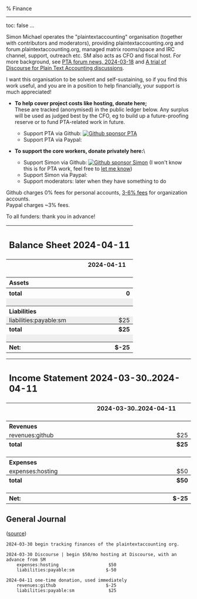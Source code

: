 % Finance

---
toc: false
...

Simon Michael operates the "plaintextaccounting" organisation (together with contributors and moderators),
providing plaintextaccounting.org and forum.plaintextaccounting.org,
managed matrix rooms/space and IRC channel, support, outreach etc.
SM also acts as CFO and fiscal host.
For more background, see [PTA forum news, 2024-03-18](https://forum.plaintextaccounting.org/t/pta-forum-news-2024-03-18/207)
and [A trial of Discourse for Plain Text Accounting discussions](https://forum.plaintextaccounting.org/t/a-trial-of-discourse-for-plain-text-accounting-discussions/5).

I want this organisation to be solvent and self-sustaining,
so if you find this work useful, and you are in a position to help financially, your support is much appreciated!

- **To help cover project costs like hosting, donate here;**\
  These are tracked (anonymised) in the public ledger below.
  Any surplus will be used as judged best by the CFO, eg to build up a future-proofing reserve or to fund PTA-related work in future.
  - Support PTA via Github: [![Github sponsor PTA](https://img.shields.io/badge/Github_sponsor-PTA-limegreen "Github sponsor PTA")](https://github.com/sponsors/plaintextaccounting)
  - <div id="paypal-pta-button">Support PTA via Paypal:</div>

- **To support the core workers, donate privately here:**\
  - Support Simon via Github: [![Github sponsor Simon](https://img.shields.io/badge/Github_sponsor-Simon-limegreen "Github sponsor Simon")](https://github.com/sponsors/simonmichael)
    (I won't know this is for PTA work, feel free to [let me know](index.html#news-discussion))
  - <div id="paypal-sm-button">Support Simon via Paypal:</div>
  - Support moderators: later when they have something to do

Github charges 0% fees for personal accounts, [3-6% fees](https://docs.github.com/en/sponsors/receiving-sponsorships-through-github-sponsors/about-github-sponsors-for-open-source-contributors#sponsorship-payouts) for organization accounts.\
Paypal charges ~3% fees.

To all funders: thank you in advance!

<script src="https://www.paypalobjects.com/donate/sdk/donate-sdk.js" charset="UTF-8"></script>
<script>

PayPal.Donation.Button({
env:'production',
hosted_button_id:'JDD3EZEA8JV6S',
image: {
src:'https://www.paypalobjects.com/en_US/i/btn/btn_donate_SM.gif',
alt:'Support PTA via Paypal',
title:'Support PTA via Paypal',
}
}).render('#paypal-pta-button');

PayPal.Donation.Button({
env:'production',
hosted_button_id:'YPRN7KXV8LAQJ',
image: {
src:'https://www.paypalobjects.com/en_US/i/btn/btn_donate_SM.gif',
alt:'Support Simon via Paypal',
title:'Support Simon via Paypal',
}
}).render('#paypal-sm-button');

</script>

<!-- Everything below is regenerated by make finance-md -->

<style>
td { padding:0 0.5em; }
td:nth-child(1) { white-space:nowrap; }
tr:nth-child(even) td { background-color:#eee; }
</style><link rel="stylesheet" href="hledger.css"><table><tr><th colspan="2" style="text-align:left"><h2>Balance Sheet 2024-04-11</h2></th></tr><tr><th></th><th>2024-04-11</th></tr><tr><td colspan="2">&nbsp;</td></tr><tr><th colspan="2" style="text-align:left">Assets</th></tr><tr><th style="text-align:left">total</th><th class="amount coltotal" style="text-align:right">0</th></tr><tr><td colspan="2">&nbsp;</td></tr><tr><th colspan="2" style="text-align:left">Liabilities</th></tr><tr><td class="account" style="text-align:left">liabilities:payable:sm</td><td class="amount" style="text-align:right">$25</td></tr><tr><th style="text-align:left">total</th><th class="amount coltotal" style="text-align:right">$25</th></tr><tr><td colspan="2">&nbsp;</td></tr><tr><th style="text-align:left">Net:</th><th class="amount coltotal" style="text-align:right">$-25</th></tr></table>

<style>
td { padding:0 0.5em; }
td:nth-child(1) { white-space:nowrap; }
tr:nth-child(even) td { background-color:#eee; }
</style><link rel="stylesheet" href="hledger.css"><table><tr><th colspan="2" style="text-align:left"><h2>Income Statement 2024-03-30..2024-04-11</h2></th></tr><tr><th></th><th>2024-03-30..2024-04-11</th></tr><tr><td colspan="2">&nbsp;</td></tr><tr><th colspan="2" style="text-align:left">Revenues</th></tr><tr><td class="account" style="text-align:left">revenues:github</td><td class="amount" style="text-align:right">$25</td></tr><tr><th style="text-align:left">total</th><th class="amount coltotal" style="text-align:right">$25</th></tr><tr><td colspan="2">&nbsp;</td></tr><tr><th colspan="2" style="text-align:left">Expenses</th></tr><tr><td class="account" style="text-align:left">expenses:hosting</td><td class="amount" style="text-align:right">$50</td></tr><tr><th style="text-align:left">total</th><th class="amount coltotal" style="text-align:right">$50</th></tr><tr><td colspan="2">&nbsp;</td></tr><tr><th style="text-align:left">Net:</th><th class="amount coltotal" style="text-align:right">$-25</th></tr></table>

## General Journal
(<a href="https://github.com/plaintextaccounting/plaintextaccounting/blob/master/finance/pta.journal">source</a>)
```hledger
2024-03-30 begin tracking finances of the plaintextaccounting org.

2024-03-30 Discourse | begin $50/mo hosting at Discourse, with an advance from SM
    expenses:hosting                   $50
    liabilities:payable:sm            $-50

2024-04-11 one-time donation, used immediately
    revenues:github                   $-25
    liabilities:payable:sm             $25

```
